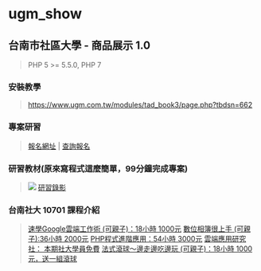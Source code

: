 # ugm_show

## 台南市社區大學 - 商品展示 1.0

> PHP 5 >= 5.5.0, PHP 7

### 安裝教學

> <https://www.ugm.com.tw/modules/tad_book3/page.php?tbdsn=662>


### 專案研習
> [報名網址](https://goo.gl/forms/zkuJNjy5jkF2tstF2) | [查詢報名](https://goo.gl/pPLPb9)

### 研習教材(原來寫程式這麼簡單，99分鐘完成專案)

> [<img src="https://goo.gl/gH3cRD.qr">](https://goo.gl/gH3cRD)
> [研習錄影](https://goo.gl/4RzsAs)

### 台南社大 10701 課程介紹
> [速學Google雲端工作術 (可親子)：18小時 1000元](https://goo.gl/tJBoui)
> [數位相簿很上手 (可親子):36小時 2000元](https://goo.gl/rD3PMG)
> [PHP程式進階應用：54小時 3000元](https://goo.gl/7fo65v)
> [雲端應用研究社： 本期社大學員免費](https://goo.gl/kMcgFJ)
> [法式滾球～邊走邊吃邊玩 (可親子)：18小時 1000元，送一組滾球](https://goo.gl/xwFLQK)

